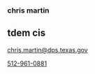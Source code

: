 ### chris martin

## tdem cis

[chris.martin@dps.texas.gov](mailto:chris.martin@dps.texas.gov)

[512-961-0881](tel:+15127506031)

